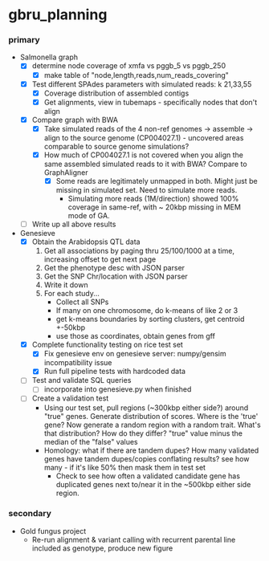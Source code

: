 # gbru_planning

### primary

- Salmonella graph
  - [x] determine node coverage of xmfa vs pggb_5 vs pggb_250
    - [x] make table of "node,length,reads,num_reads_covering"
  - [x] Test different SPAdes parameters with simulated reads: k 21,33,55
    - [x] Coverage distribution of assembled contigs
    - [x] Get alignments, view in tubemaps - specifically nodes that don't align
  - [x] Compare graph with BWA
    - [x] Take simulated reads of the 4 non-ref genomes -> assemble -> align to the source genome (CP004027.1) - uncovered areas comparable to source genome simulations?
    - [x] How much of CP004027.1 is not covered when you align the same assembled simulated reads to it with BWA? Compare to GraphAligner
      - [x] Some reads are legitimately unmapped in both. Might just be missing in simulated set. Need to simulate more reads.
        - Simulating more reads (1M/direction) showed 100% coverage in same-ref, with ~ 20kbp missing in MEM mode of GA. 
  - [ ] Write up all above results

- Genesieve
  - [x] Obtain the Arabidopsis QTL data
    1) Get all associations by paging thru 25/100/1000 at a time, increasing offset to get next page
    2) Get the phenotype desc with JSON parser
    3) Get the SNP Chr/location with JSON parser
    4) Write it down
    5) For each study...
        - Collect all SNPs
        - If many on one chromosome, do k-means of like 2 or 3
        - get k-means boundaries by sorting clusters, get centroid +-50kbp
        - use those as coordinates, obtain genes from gff 
  - [x] Complete functionality testing on rice test set
    - [x] Fix genesieve env on genesieve server: numpy/gensim incompatibility issue
    - [x] Run full pipeline tests with hardcoded data
  - [ ] Test and validate SQL queries
    - [ ] incorporate into genesieve.py when finished
  - [ ] Create a validation test
    - Using our test set, pull regions (~300kbp either side?) around "true" genes. Generate distribution of scores. Where is the 'true' gene? Now generate a random region with a random trait. What's that distribution? How do they differ? "true" value minus the median of the "false" values
    - Homology: what if there are tandem dupes? How many validated genes have tandem dupes/copies conflating results? see how many - if it's like 50% then mask them in test set
        - Check to see how often a validated candidate gene has duplicated genes next to/near it in the ~500kbp either side region.

### secondary 

- Gold fungus project
  - Re-run alignment & variant calling with recurrent parental line included as genotype, produce new figure  
